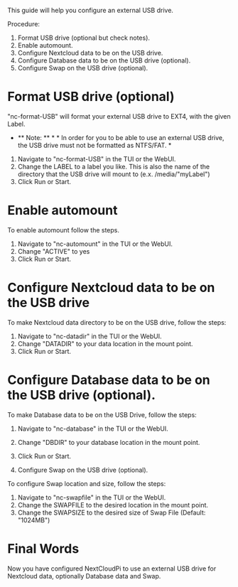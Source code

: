 This guide will help you configure an external USB drive.

Procedure:
1. Format USB drive (optional but check notes).
2. Enable automount.
3. Configure Nextcloud data to be on the USB drive.
4. Configure Database data to be on the USB drive (optional).
5. Configure Swap on the USB drive (optional).

# Format USB drive (optional)

"nc-format-USB" will format your external USB drive to EXT4, with the given Label. 
* ** Note: ** * * In order for you to be able to use an external USB drive, the USB drive must not be formatted as NTFS/FAT. *

1. Navigate to "nc-format-USB" in the TUI or the WebUI.
2. Change the LABEL to a label you like. This is also the name of the directory that the USB drive will mount to (e.x. /media/"myLabel")
3. Click Run or Start.

# Enable automount

To enable automount follow the steps.

1. Navigate to "nc-automount" in the TUI or the WebUI.
2. Change "ACTIVE" to yes
3. Click Run or Start.

# Configure Nextcloud data to be on the USB drive

To make Nextcloud data directory to be on the USB drive, follow the steps:

1. Navigate to "nc-datadir" in the TUI or the WebUI.
2. Change "DATADIR" to your data location in the mount point.
3. Click Run or Start.

# Configure Database data to be on the USB drive (optional).

To make Database data to be on the USB Drive, follow the steps:

1. Navigate to "nc-database" in the TUI or the WebUI.
2. Change "DBDIR" to your database location in the mount point.
3. Click Run or Start.

5. Configure Swap on the USB drive (optional).

To configure Swap location and size, follow the steps:

1. Navigate to "nc-swapfile" in the TUI or the WebUI.
2. Change the SWAPFILE to the desired location in the mount point.
3. Change the SWAPSIZE to the desired size of Swap File (Default: "1024MB")

# Final Words

Now you have configured NextCloudPi to use an external USB drive for Nextcloud data, optionally Database data and Swap.
